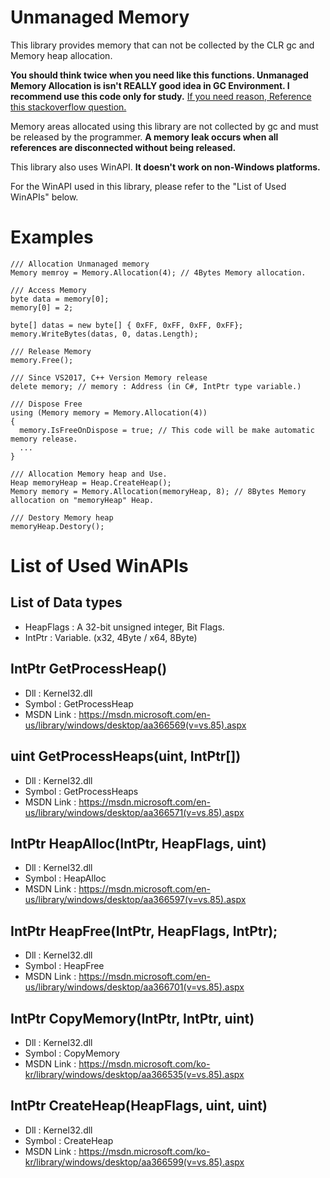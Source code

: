 # Unmanaged Memory
This library provides memory that can not be collected by the CLR gc and Memory heap allocation.

**You should think twice when you need like this functions. Unmanaged Memory Allocation is isn't REALLY good idea in GC Environment. I recommend use this code only for study.** [If you need reason, Reference this stackoverflow question.](https://stackoverflow.com/questions/49296960/heapalloc-heapcreate-is-garbage-collectable-in-c-sharp)


Memory areas allocated using this library are not collected by gc and must be released by the programmer. **A memory leak occurs when all references are disconnected without being released.**


This library also uses WinAPI. **It doesn't work on non-Windows platforms.**


For the WinAPI used in this library, please refer to the "List of Used WinAPIs" below.

# Examples
```
/// Allocation Unmanaged memory
Memory memroy = Memory.Allocation(4); // 4Bytes Memory allocation.
```

```
/// Access Memory
byte data = memory[0];
memory[0] = 2;

byte[] datas = new byte[] { 0xFF, 0xFF, 0xFF, 0xFF};
memory.WriteBytes(datas, 0, datas.Length);
```

```
/// Release Memory
memory.Free();
```

```
/// Since VS2017, C++ Version Memory release
delete memory; // memory : Address (in C#, IntPtr type variable.)
```

```
/// Dispose Free
using (Memory memory = Memory.Allocation(4))
{
  memory.IsFreeOnDispose = true; // This code will be make automatic memory release.
  ...
}
```

```
/// Allocation Memory heap and Use.
Heap memoryHeap = Heap.CreateHeap();
Memory memory = Memory.Allocation(memoryHeap, 8); // 8Bytes Memory allocation on "memoryHeap" Heap.
```

```
/// Destory Memory heap
memoryHeap.Destory();
```

# List of Used WinAPIs
   ## List of Data types
  - HeapFlags : A 32-bit unsigned integer, Bit Flags.
  - IntPtr : Variable. (x32, 4Byte / x64, 8Byte)
  
   ## IntPtr GetProcessHeap()
  - Dll : Kernel32.dll
  - Symbol : GetProcessHeap
  - MSDN Link : https://msdn.microsoft.com/en-us/library/windows/desktop/aa366569(v=vs.85).aspx
  
   ## uint GetProcessHeaps(uint, IntPtr[])
  - Dll : Kernel32.dll
  - Symbol : GetProcessHeaps
  - MSDN Link : https://msdn.microsoft.com/en-us/library/windows/desktop/aa366571(v=vs.85).aspx
  
   ## IntPtr HeapAlloc(IntPtr, HeapFlags, uint)
  - Dll : Kernel32.dll
  - Symbol : HeapAlloc
  - MSDN Link : https://msdn.microsoft.com/en-us/library/windows/desktop/aa366597(v=vs.85).aspx
    
   ## IntPtr HeapFree(IntPtr, HeapFlags, IntPtr);
  - Dll : Kernel32.dll
  - Symbol : HeapFree
  - MSDN Link : https://msdn.microsoft.com/en-us/library/windows/desktop/aa366701(v=vs.85).aspx

   ## IntPtr CopyMemory(IntPtr, IntPtr, uint)
  - Dll : Kernel32.dll
  - Symbol : CopyMemory
  - MSDN Link : https://msdn.microsoft.com/ko-kr/library/windows/desktop/aa366535(v=vs.85).aspx

   ## IntPtr CreateHeap(HeapFlags, uint, uint)
  - Dll : Kernel32.dll
  - Symbol : CreateHeap
  - MSDN Link : https://msdn.microsoft.com/ko-kr/library/windows/desktop/aa366599(v=vs.85).aspx
